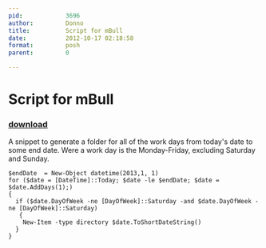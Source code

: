 ```yaml
---
pid:            3696
author:         Donno
title:          Script for mBull
date:           2012-10-17 02:18:58
format:         posh
parent:         0

---
```


# Script for mBull

### [download](Scripts\3696.ps1)

A snippet to generate a folder for all of the work days from today's date to some end date.
Were a work day is the Monday-Friday, excluding Saturday and Sunday.


```posh
$endDate  = New-Object datetime(2013,1, 1) 
for ($date = [DateTime]::Today; $date -le $endDate; $date = $date.AddDays(1);)
{
  if ($date.DayOfWeek -ne [DayOfWeek]::Saturday -and $date.DayOfWeek -ne [DayOfWeek]::Saturday)
   {
    New-Item -type directory $date.ToShortDateString()
  }
}
```

